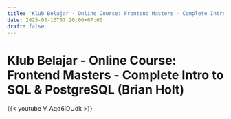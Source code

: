 ```yaml
---
title: 'Klub Belajar - Online Course: Frontend Masters - Complete Intro to SQL & PostgreSQL (Brian Holt)'
date: 2025-03-16T07:20:00+07:00
draft: false
---
```


# Klub Belajar - Online Course: Frontend Masters - Complete Intro to SQL & PostgreSQL (Brian Holt)

{{< youtube V_Aqd6lDUdk >}}
